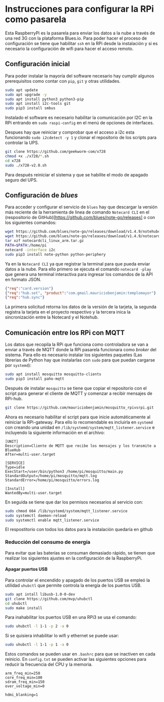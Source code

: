 # Instrucciones para configurar la RPi como pasarela

Esta RaspberryPi es la pasarela para enviar los datos a la nube a través de una red 3G con la 
plataforma Blues.io. Para poder hacer el proceso de configuración se tiene que habilitar `ssh`
en la RPi desde la instalación y si es necesario la configuración de wifi para hacer el acceso
remoto.

## Configuración inicial

Para poder instalar la mayoría del software necesario hay cumplir algunos prerequisitos como contar con `pip`, `git` y otras utilidades.

```bash
sudo apt update
sudo apt upgrade -y
sudo apt install python3 python3-pip
sudo apt install i2c-tools git
sudo pip3 install smbus
```

Instalado el software es necesario habilitar la comunicación por I2C en la RPi entrando en `sudo raspi-config` en el menú de opciones de interfaces.

Despues hay que reiniciar y comprobar que el acceso a i2c esta funcionando `sudo i2cdetect -y 1` y clonar el repositorio de los scripts para controlar la UPS.

```bash
git clone https://github.com/geekworm-com/x728
chmod +x ./x728/*.sh
cd x728
sudo ./x728-v2.0.sh
```

Para después reiniciar el sistema y que se habilite el modo de apagado seguro del UPS.

## Configuración de *blues*

Para acceder y configurar el servicio de `blues` hay que descargar la versión más reciente de la
herramienta de linea de comando `Notecard CLI` en el (respositorio de GitHub)[https://github.com/blues/note-go/releases] o con los siguientes comandos:

```bash
wget https://github.com/blues/note-go/releases/download/v1.4.9/notehubcli_linux_arm.tar.gz
wget https://github.com/blues/note-go/releases/download/v1.4.9/notecardcli_linux_arm.tar.gz
tar xzf notecardcli_linux_arm.tar.gz
PATH=$PATH:/home/pi
notecard -interface i2c
sudo pip3 install note-python python-periphery
```

Ya en la `Notecard CLI` ya que registrar la terminal para que pueda enviar datos a la nube. Para ello primero se ejecuta el comando `notecard -play` que genera una terminal interactiva para ingresar
los comandos de la API en formato JSON.

```json
{"req":"card.version"}
{"req":"hub.set", "product":"com.gmail.mauriciobenjamin:templomayor"}
{"req":"hub.sync"}
```

La primera solicitud retorna los datos de la versión de la tarjeta, la segunda registra la tarjeta en el proyecto respectivo y la tercera inica la sincronización entre la Notecard y el Notehub.

## Comunicación entre los RPi con MQTT

Los datos que recopila la RPi que funciona como controladora se van a enviar a través de MQTT donde 
la RPi pasarela funcionara como *broker* del sistema. Para ello es necesario instalar los siguientes paquetes
(Las librerias de Python hay que instalarlas con `sudo` para que puedan cargarse por `systemd`):

```bash
sudo apt install mosquitto mosquitto-clients
sudo pip3 install paho-mqtt
```

Después de instalar `mosquitto` se tiene que copiar el repositorio con el script para generar el cliente de MQTT y comenzar a
recibir mensajes de RPi-hub.

```bash
git clone https://github.com/mauriciobenjamin/mosquitto_rpivsrpi.git
```

Ahora es necesario habilitar el script para que inicie automáticamente al reiniciar la RPi-gateway. Para ello lo recomendable es incluirla en `systemd` con creando una unidad en `/lib/systemd/system/mqtt_listener.service` e incluyendo la siguiente información en el archivo:

```service
[UNIT]
Description=Cliente de MQTT que recibe los mensajes y los transmite a BlueHub
After=multi-user.target

[SERVICE]
Type=idle
ExecStart=/user/bin/python3 /home/pi/mosquitto/main.py 
StandardOutput=/home/pi/mosquitto/mqtt.log
StandardError=/home/pi/mosquitto/errors.log

[Install]
WantedBy=multi-user.target
```

En seguida se tiene que dar los permisos necesarios al servicio con:

```bash
sudo chmod 664 /lib/systemd/system/mqtt_listener.service
sudo systemctl daemon-reload
sudo systemctl enable mqtt_listener.service
```

El respostitorio con todos los datos para la instalación quedaría en github

### Reducción del consumo de energía

Para evitar que las baterías se consuman demasiado rápido, se tienen que realizar los siguientes ajustes en la configuración de la RaspberryPi.

#### Apagar puertos USB

Para controlar el encendido y apagado de los puertos USB se empleó la utilidad `uhubctl` que permite controla la energía de los puertos USB.

```Bash
sudo apt intall libusb-1.0-0-dev
git clone https://github.com/mvp/uhubctl
cd uhubctl
sudo make install
```

Para inahabilitar los puertos USB en una RPi3 se usa el comando:

```Bash
sudo uhubctl -l 1-1 -p 2 -a 0
```

Si se quisiera inhabilitar lo wifi y ethernet se puede usar:

```Bash
sudo uhubctl -l 1-1 -p 1 -a 0
```
Estos comandos se pueden usar en `.bashrc` para que se inactiven en cada reinicio.
En `config.txt` se pueden activar las siguientes opciones para reducir la frecuencia del CPU y la memoria.

```
arm_freq_min=250
core_freq_min=100
sdram_freq_min=150
over_voltage_min=0

hdmi_blanking=1
```
